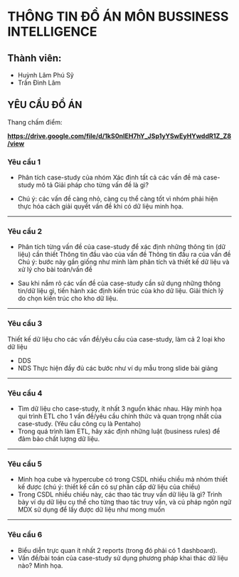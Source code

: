 # THÔNG TIN ĐỒ ÁN MÔN BUSSINESS INTELLIGENCE

## Thành viên:

+ Huỳnh Lâm Phú Sỹ
+ Trần Đình Lâm

## YÊU CẦU ĐỒ ÁN

Thang chấm điểm:

**https://drive.google.com/file/d/1kS0nIEH7hY_JSp1yYSwEyHYwddR1Z_Z8/view**

### **Yêu cầu 1**

+ Phân tích case-study của nhóm Xác đinh tất cả các vấn đề mà case-study mô tả Giải pháp cho từng vấn đề là gì?

+ Chú ý: các vấn đề càng nhỏ, càng cụ thể càng tốt vì nhóm phải hiện thực hóa cách giải quyết vấn đề khi có dữ liệu minh
  họa.

___

### **Yêu cầu 2**

+ Phân tích từng vấn đề của case-study để xác định những thông tin (dữ liệu) cần thiết Thông tin đầu vào của vấn đề
  Thông tin đầu ra của vấn đề Chú ý: bước này gần giống như mình làm phân tích và thiết kế dữ liệu và xử lý cho bài
  toán/vấn đề

+ Sau khi nắm rõ các vấn đề của case-study cần sử dụng những thông tin/dữ liệu gì, tiến hành xác định kiến trúc của kho
  dữ liệu. Giải thích lý do chọn kiến trúc cho kho dữ liệu.

___

### **Yêu cầu 3**

Thiết kế dữ liệu cho các vấn đề/yêu cầu của case-study, làm cả 2 loại kho dữ liệu

+ DDS
+ NDS Thực hiện đầy đủ các bước như ví dụ mẫu trong slide bài giảng

___

### Yêu cầu 4

+ Tìm dữ liệu cho case-study, ít nhất 3 nguồn khác nhau. Hãy minh họa qui trình ETL cho 1 vấn đề/yêu cầu chính thức và
  quan trọng nhất của case-study. (Yêu cầu công cụ là Pentaho)
+ Trong quá trình làm ETL, hãy xác định những luật (business rules) để đảm bảo chất lượng dữ liệu.

___

### Yêu cầu 5

+ Minh họa cube và hypercube có trong CSDL nhiều chiều mà nhóm thiết kế được (chú ý: thiết kế cần có sự phân cấp dữ liệu
  của chiều)
+ Trong CSDL nhiều chiều này, các thao tác truy vấn dữ liệu là gì? Trình bày ví dụ dữ liệu cụ thể cho từng thao tác truy
  vấn, và cú pháp ngôn ngữ MDX sử dụng để lấy được dữ liệu như mong muốn

___

### Yêu cầu 6

+ Biểu diễn trực quan ít nhất 2 reports (trong đó phải có 1 dashboard).
+ Vấn đề/bài toán của case-study sử dụng phương pháp khai thác dữ liệu nào? Minh họa.

